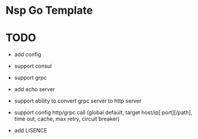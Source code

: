 # Nsp Go Template

# TODO
- add config
- support consul
- support grpc
- add echo server
- support ability to convert grpc server to http server
- support config http/grpc call (global default, target host/ip\[:port\]\[/path\], time out, cache, max retry, circuit breaker)

- add LISENCE
